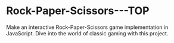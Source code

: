 # Rock-Paper-Scissors---TOP
Make an interactive Rock-Paper-Scissors game implementation in JavaScript. Dive into the world of classic gaming with this project. 
